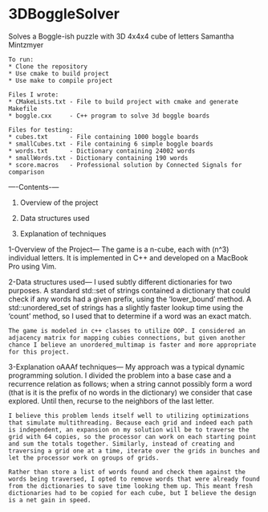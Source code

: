 # 3DBoggleSolver
Solves a Boggle-ish puzzle with 3D 4x4x4 cube of letters
            Samantha Mintzmyer

    To run:
    * Clone the repository
    * Use cmake to build project
    * Use make to compile project

    Files I wrote:
    * CMakeLists.txt - File to build project with cmake and generate Makefile
    * boggle.cxx     - C++ program to solve 3d boggle boards

    Files for testing:
    * cubes.txt      - File containing 1000 boggle boards
    * smallCubes.txt - File containing 6 simple boggle boards
    * words.txt      - Dictionary containing 24002 words
    * smallWords.txt - Dictionary containing 190 words
    * score.macros   - Professional solution by Connected Signals for comparison

—-Contents-—

1) Overview of the project

2) Data structures used

3) Explanation of techniques

1-Overview of the Project—
    The game is a n-cube, each with (n^3) individual letters. It is implemented in C++ and developed on a MacBook Pro using Vim.

2-Data structures used—
    I used subtly different dictionaries for two purposes. A standard std::set of strings contained a dictionary that could check if any words had a given prefix, using the ‘lower_bound’ method. A std::unordered_set of strings has a slightly faster lookup time using the ‘count’ method, so I used that to determine if a word was an exact match.

    The game is modeled in c++ classes to utilize OOP. I considered an adjacency matrix for mapping cubies connections, but given another chance I believe an unordered_multimap is faster and more appropriate for this project.

3-Explanation oAAAf techniques—
    My approach was a typical dynamic programming solution. I divided the problem into a base case and a recurrence relation as follows; when a string cannot possibly form a word (that is it is the prefix of no words in the dictionary) we consider that case explored. Until then, recurse to the neighbors of the last letter.

    I believe this problem lends itself well to utilizing optimizations that simulate multithreading. Because each grid and indeed each path is independent, an expansion on my solution will be to traverse the grid with 64 copies, so the processor can work on each starting point and sum the totals together. Similarly, instead of creating and traversing a grid one at a time, iterate over the grids in bunches and let the processor work on groups of grids.

    Rather than store a list of words found and check them against the words being traversed, I opted to remove words that were already found from the dictionaries to save time looking them up. This meant fresh dictionaries had to be copied for each cube, but I believe the design is a net gain in speed.
